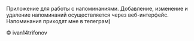 ﻿<p>Приложение для работы с напоминаниями. Добавление, изменение и удаление напоминаний осуществляется через веб-интерфейс. Напоминания приходят мне в телеграм)</p>
<p>&copy; ivan14trifonov</p>
